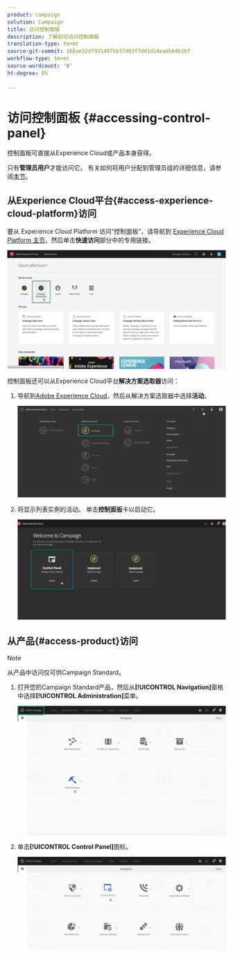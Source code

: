 ```yaml
---
product: campaign
solution: Campaign
title: 访问控制面板
description: 了解如何访问控制面板
translation-type: tm+mt
source-git-commit: 168ae32d7931497bb37d63f7dd1d14eadbb4b1bf
workflow-type: tm+mt
source-wordcount: '0'
ht-degree: 0%

---
```



# 访问控制面板 {#accessing-control-panel}

控制面板可直接从Experience Cloud或产品本身获得。

只有&#x200B;**管理员用户**&#x200B;才能访问它。 有关如何将用户分配到管理员组的详细信息，请参阅[本节](../../discover/using/managing-permissions.md)。

## 从Experience Cloud平台{#access-experience-cloud-platform}访问

要从 Experience Cloud Platform 访问“控制面板”，请导航到 [Experience Cloud Platform 主页](https://experiencecloud.adobe.com/)，然后单击&#x200B;**快速访问**&#x200B;部分中的专用链接。

![](assets/do-not-localize/quickaccess.png)

控制面板还可以从Experience Cloud平台&#x200B;**解决方案选取器**&#x200B;访问：

1. 导航到[Adobe Experience Cloud](https://experiencecloud.adobe.com/)，然后从解决方案选取器中选择&#x200B;**活动**。

   ![](assets/do-not-localize/control_panel_access1.png)

1. 将显示列表实例的活动。 单击&#x200B;**控制面板**&#x200B;卡以启动它。

   ![](assets/do-not-localize/control_panel_access2.png)

## 从产品{#access-product}访问

>[!NOTE]
>
>从产品中访问仅可供Campaign Standard。

1. 打开您的Campaign Standard产品，然后从&#x200B;**[!UICONTROL Navigation]**&#x200B;窗格中选择&#x200B;**[!UICONTROL Administration]**&#x200B;菜单。

   ![](assets/control_panel_access3.png)

1. 单击&#x200B;**[!UICONTROL Control Panel]**&#x200B;图标。

   ![](assets/control_panel_access4.png)
